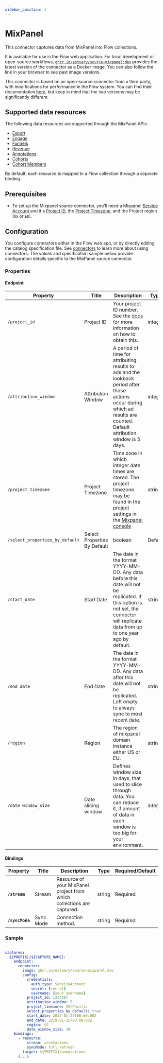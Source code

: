 ```yaml
---
sidebar_position: 3
---
```

# MixPanel

This connector captures data from MixPanel into Flow collections.

It is available for use in the Flow web application. For local development or open-source workflows, [`ghcr.io/estuary/source-mixpanel:dev`](https://ghcr.io/estuary/source-mixpanel:dev) provides the latest version of the connector as a Docker image. You can also follow the link in your browser to see past image versions.

This connector is based on an open-source connector from a third party, with modifications for performance in the Flow system.
You can find their documentation [here](https://docs.airbyte.com/integrations/sources/mixpanel/),
but keep in mind that the two versions may be significantly different.

## Supported data resources

The following data resources are supported through the MixPanel APIs:

* [Export](https://developer.mixpanel.com/reference/raw-event-export)
* [Engage](https://developer.mixpanel.com/reference/engage-query)
* [Funnels](https://developer.mixpanel.com/reference/funnels-query)
* [Revenue](https://developer.mixpanel.com/reference/engage-query)
* [Annotations](https://developer.mixpanel.com/reference/overview-1)
* [Cohorts](https://developer.mixpanel.com/reference/cohorts-list)
* [Cohort Members](https://developer.mixpanel.com/reference/engage-query)

By default, each resource is mapped to a Flow collection through a separate binding.

## Prerequisites

* To set up the Mixpanel source connector, you'll need a Mixpanel [Service Account](https://developer.mixpanel.com/reference/service-accounts) and it's [Project ID](https://help.mixpanel.com/hc/en-us/articles/115004490503-Project-Settings#project-id), the [Project Timezone](https://help.mixpanel.com/hc/en-us/articles/115004547203-Manage-Timezones-for-Projects-in-Mixpanel), and the Project region (`US` or `EU`).

## Configuration

You configure connectors either in the Flow web app, or by directly editing the catalog specification file.
See [connectors](../../../concepts/connectors.md#using-connectors) to learn more about using connectors. The values and specification sample below provide configuration details specific to the MixPanel source connector.

### Properties

#### Endpoint

| Property | Title | Description | Type | Required/Default |
|---|---|---|---|---|
| `/project_id` | Project ID | Your project ID number. See the [docs](https://help.mixpanel.com/hc/en-us/articles/115004490503-Project-Settings#project-id) for more information on how to obtain this. | integer | Required |
| `/attribution_window` | Attribution Window | A period of time for attributing results to ads and the lookback period after those actions occur during which ad results are counted. Default attribution window is 5 days. | integer | Default |
| `/project_timezone` | Project Timezone | Time zone in which integer date times are stored. The project timezone may be found in the project settings in the [Mixpanel console](https://help.mixpanel.com/hc/en-us/articles/115004547203-Manage-Timezones-for-Projects-in-Mixpanel) | string | Default |
| `/select_properties_by_default` | Select Properties By Default | boolean | Default |
| `/start_date` | Start Date | The date in the format YYYY-MM-DD. Any data before this date will not be replicated. If this option is not set, the connector will replicate data from up to one year ago by default. | string | Required |
| `/end_date` | End Date | The date in the format YYYY-MM-DD. Any data after this date will not be replicated. Left empty to always sync to most recent date. | string | Default |
| `/region` | Region | The region of mixpanel domain instance either US or EU. | string | Default |
| `/date_window_size` | Date slicing window | Defines window size in days, that used to slice through data. You can reduce it, if amount of data in each window is too big for your environment. | integer | Default |

#### Bindings

| Property | Title | Description | Type | Required/Default |
|---|---|---|---|---|
| **`/stream`** | Stream | Resource of your MixPanel project from which collections are captured. | string | Required |
| **`/syncMode`** | Sync Mode | Connection method. | string | Required |

### Sample

```yaml

captures:
  ${PREFIX}/${CAPTURE_NAME}:
    endpoint:
      connector:
        image: ghcr.io/estuary/source-mixpanel:dev
        config:
          credentials:
            auth_type: ServiceAccount
            secret: {secret}
            username: {your_username}
          project_id: 1234567
          attribution_window: 5
          project_timezone: US/Pacific
          select_properties_by_default: true
          start_date: 2017-01-25T00:00:00Z
          end_date: 2019-01-25T00:00:00Z
          region: US
          date_window_size: 30
    bindings:
      - resource:
          stream: annotations
          syncMode: full_refresh
        target: ${PREFIX}/annotations
      {...}
```

